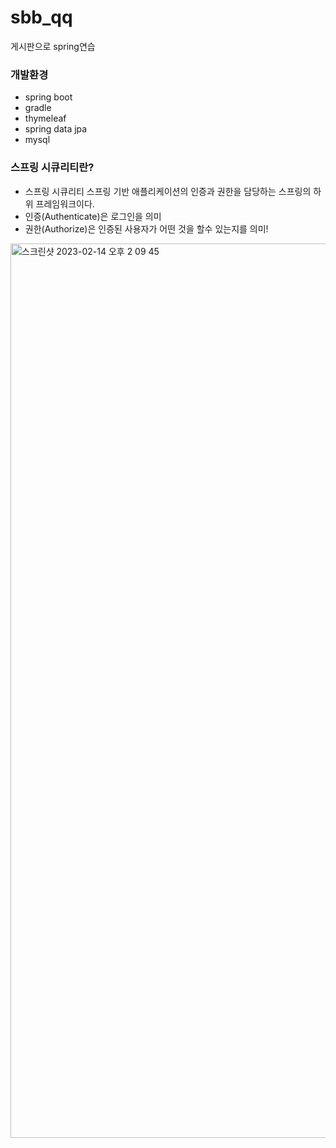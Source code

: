 # sbb_qq
게시판으로 spring연습

### 개발환경
- spring boot
- gradle
- thymeleaf
- spring data jpa
- mysql

### 스프링 시큐리티란?
- 스프링 시큐리티 스프링 기반 애플리케이션의 인증과 권한을 담당하는 스프링의 하위 프레임워크이다.
- 인증(Authenticate)은 로그인을 의미
- 권한(Authorize)은 인증된 사용자가 어떤 것을 할수 있는지를 의미!

<img width="1431" alt="스크린샷 2023-02-14 오후 2 09 45" src="https://user-images.githubusercontent.com/57839278/218645064-5bf20a96-738e-4efc-9886-7c188226c149.png">

